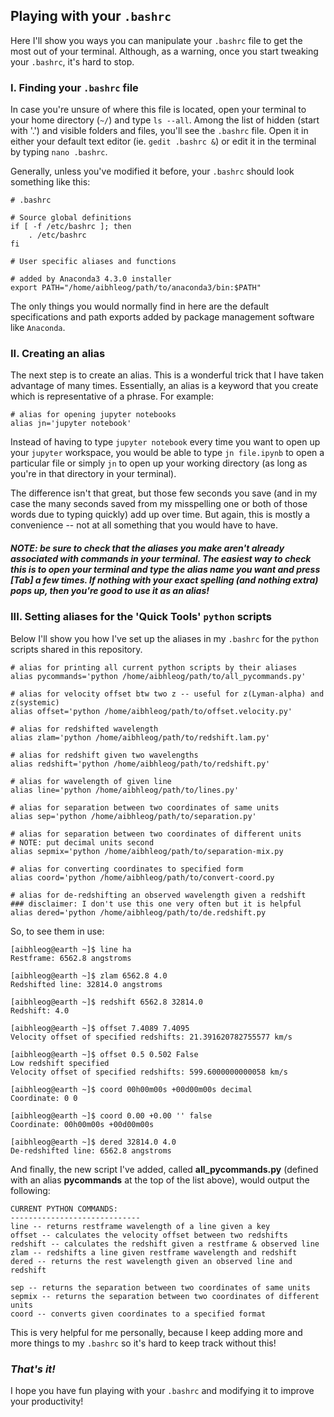 ## Playing with your `.bashrc`
Here I'll show you ways you can manipulate your `.bashrc` file to get the most out of your terminal. 
Although, as a warning, once you start tweaking your `.bashrc`, it's hard to stop.

### I. Finding your `.bashrc` file
In case you're unsure of where this file is located, open your terminal to your home directory (`~/`) and type ```ls --all```. 
Among the list of hidden (start with '.') and visible folders and files, you'll see the `.bashrc` file.
Open it in either your default text editor (ie. `gedit .bashrc &`) or edit it in the terminal by typing `nano .bashrc`.

Generally, unless you've modified it before, your `.bashrc` should look something like this:
```
# .bashrc

# Source global definitions
if [ -f /etc/bashrc ]; then
	. /etc/bashrc
fi

# User specific aliases and functions

# added by Anaconda3 4.3.0 installer
export PATH="/home/aibhleog/path/to/anaconda3/bin:$PATH"
```
The only things you would normally find in here are the default specifications and path exports added by package 
management software like `Anaconda`.

### II. Creating an alias
The next step is to create an alias. This is a wonderful trick that I have taken advantage of many times. 
Essentially, an alias is a keyword that you create which is representative of a phrase. For example:
```
# alias for opening jupyter notebooks
alias jn='jupyter notebook'
```
Instead of having to type `jupyter notebook` every time you want to open up your `jupyter` workspace, 
you would be able to type ```jn file.ipynb``` to open a particular file or simply ```jn``` to open up your working directory 
(as long as you're in that directory in your terminal).

The difference isn't that great, but those few seconds you save (and in my case the many seconds saved from my misspelling 
one or both of those words due to typing quickly) add up over time. But again, this is mostly a convenience -- not at all
something that you would have to have.
##### NOTE: be sure to check that the aliases you make aren't already associated with commands in your terminal.  The easiest way to check this is to open your terminal and type the alias name you want and press [Tab] a few times.  If nothing with your exact spelling (and nothing extra) pops up, then you're good to use it as an alias!

### III. Setting aliases for the 'Quick Tools' `python` scripts
Below I'll show you how I've set up the aliases in my `.bashrc` for the `python` scripts shared in this repository. 
```
# alias for printing all current python scripts by their aliases
alias pycommands='python /home/aibhleog/path/to/all_pycommands.py'

# alias for velocity offset btw two z -- useful for z(Lyman-alpha) and z(systemic)
alias offset='python /home/aibhleog/path/to/offset.velocity.py'

# alias for redshifted wavelength
alias zlam='python /home/aibhleog/path/to/redshift.lam.py'

# alias for redshift given two wavelengths
alias redshift='python /home/aibhleog/path/to/redshift.py'

# alias for wavelength of given line
alias line='python /home/aibhleog/path/to/lines.py'

# alias for separation between two coordinates of same units
alias sep='python /home/aibhleog/path/to/separation.py'

# alias for separation between two coordinates of different units
# NOTE: put decimal units second
alias sepmix='python /home/aibhleog/path/to/separation-mix.py

# alias for converting coordinates to specified form
alias coord='python /home/aibhleog/path/to/convert-coord.py

# alias for de-redshifting an observed wavelength given a redshift
### disclaimer: I don't use this one very often but it is helpful
alias dered='python /home/aibhleog/path/to/de.redshift.py

```
So, to see them in use:
```
[aibhleog@earth ~]$ line ha
Restframe: 6562.8 angstroms

[aibhleog@earth ~]$ zlam 6562.8 4.0
Redshifted line: 32814.0 angstroms

[aibhleog@earth ~]$ redshift 6562.8 32814.0
Redshift: 4.0

[aibhleog@earth ~]$ offset 7.4089 7.4095
Velocity offset of specified redshifts: 21.391620782755577 km/s

[aibhleog@earth ~]$ offset 0.5 0.502 False
Low redshift specified
Velocity offset of specified redshifts: 599.6000000000058 km/s

[aibhleog@earth ~]$ coord 00h00m00s +00d00m00s decimal
Coordinate: 0 0

[aibhleog@earth ~]$ coord 0.00 +0.00 '' false
Coordinate: 00h00m00s +00d00m00s

[aibhleog@earth ~]$ dered 32814.0 4.0
De-redshifted line: 6562.8 angstroms
```
And finally, the new script I've added, called **all_pycommands.py** (defined with an alias **pycommands** at the top of the list above), would output the following:
```
CURRENT PYTHON COMMANDS:
-----------------------------
line -- returns restframe wavelength of a line given a key
offset -- calculates the velocity offset between two redshifts
redshift -- calculates the redshift given a restframe & observed line
zlam -- redshifts a line given restframe wavelength and redshift
dered -- returns the rest wavelength given an observed line and redshift

sep -- returns the separation between two coordinates of same units
sepmix -- returns the separation between two coordinates of different units
coord -- converts given coordinates to a specified format
```
This is very helpful for me personally, because I keep adding more and more things to my `.bashrc` so it's hard to keep track without this!
### *That's it!*
I hope you have fun playing with your `.bashrc` and modifying it to improve your productivity!


